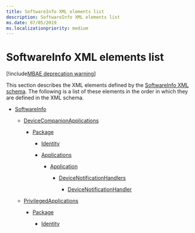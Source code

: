```yaml
---
title: SoftwareInfo XML elements list
description: SoftwareInfo XML elements list
ms.date: 07/05/2019
ms.localizationpriority: medium
---
```


# SoftwareInfo XML elements list

[!include[MBAE deprecation warning](../includes/mbae-deprecation-warning.md)]

This section describes the XML elements defined by the [SoftwareInfo XML schema](softwareinfo-xml-schema.md). The following is a list of these elements in the order in which they are defined in the XML schema.

-   [SoftwareInfo](softwareinfo.md)

    -   [DeviceCompanionApplications](devicecompanionapplications.md)

        -   [Package](package.md)

            -   [Identity](identity.md)

            -   [Applications](applications.md)

                -   [Application](application-softwareinfo-schema.md)

                    -   [DeviceNotificationHandlers](devicenotificationhandlers.md)

                        -   [DeviceNotificationHandler](devicenotificationhandler.md)

    -   [PrivilegedApplications](privilegedapplications.md)

        -   [Package](package-privapps.md)

            -   [Identity](identity-privapps.md)

 

 






